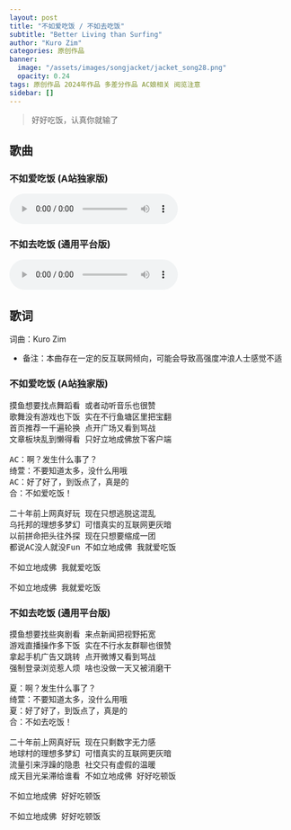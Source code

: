 ```yaml
---
layout: post
title: "不如爱吃饭 / 不如去吃饭"
subtitle: "Better Living than Surfing"
author: "Kuro Zim"
categories: 原创作品
banner: 
  image: "/assets/images/songjacket/jacket_song28.png"
  opacity: 0.24
tags: 原创作品 2024年作品 多差分作品 AC娘相关 阅览注意
sidebar: []
---
```


> 好好吃饭，认真你就输了

## 歌曲

### 不如爱吃饭 (A站独家版)

<audio controls><source src="/assets/audio/song28.mp3" type="audio/mp3"></audio>

### 不如去吃饭 (通用平台版)

<audio controls><source src="/assets/audio/song28another.mp3" type="audio/mp3"></audio>
## 歌词

词曲：Kuro Zim

* 备注：本曲存在一定的反互联网倾向，可能会导致高强度冲浪人士感觉不适

### 不如爱吃饭 (A站独家版)

<pre>
摸鱼想要找点舞蹈看 或者动听音乐也很赞
歌舞没有游戏也下饭 实在不行鱼塘区里把宝翻
首页推荐一千遍轮换 点开广场又看到骂战
文章板块乱到懒得看 只好立地成佛放下客户端

AC：啊？发生什么事了？
绮萱：不要知道太多，没什么用哦
AC：好了好了，到饭点了，真是的
合：不如爱吃饭！

二十年前上网真好玩 现在只想逃脱这混乱
乌托邦的理想多梦幻 可惜真实的互联网更灰暗
以前拼命把头往外探 现在只想要缩成一团
都说AC没人就没Fun 不如立地成佛 我就爱吃饭

不如立地成佛 我就爱吃饭

不如立地成佛 我就爱吃饭
</pre>

### 不如去吃饭 (通用平台版)

<pre>
摸鱼想要找些爽剧看 来点新闻把视野拓宽
游戏直播操作多下饭 实在不行水友群聊也很赞
拿起手机广告又跳转 点开微博又看到骂战
强制登录浏览惹人烦 啥也没做一天又被消磨干

夏：啊？发生什么事了？
绮萱：不要知道太多，没什么用哦
夏：好了好了，到饭点了，真是的
合：不如去吃饭！

二十年前上网真好玩 现在只剩数字无力感
地球村的理想多梦幻 可惜真实的互联网更灰暗
流量引来浮躁的隐患 社交只有虚假的温暖
成天目光呆滞给谁看 不如立地成佛 好好吃顿饭

不如立地成佛 好好吃顿饭

不如立地成佛 好好吃顿饭
</pre>